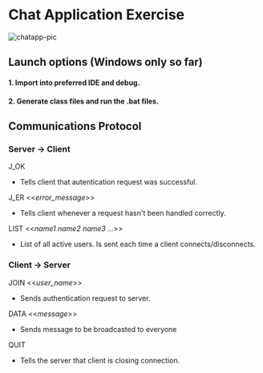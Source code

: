 # **Chat Application Exercise**
![chatapp-pic](https://i.imgur.com/tzlRx0V.png)

## **Launch options (Windows only so far)**
#### **1.** Import into preferred IDE and debug.

#### **2.** Generate class files and run the .bat files.

## **Communications Protocol**
### Server -> Client
J_OK
- Tells client that autentication request was successful.

J_ER <<*error_message*>>
- Tells client whenever a request hasn't been handled correctly.

LIST <<*name1 name2 name3 ...*>>
- List of all active users. Is sent each time a client connects/disconnects.
    
### Client -> Server
JOIN <<*user_name*>> 
- Sends authentication request to server.

DATA <<*message*>> 
- Sends message to be broadcasted to everyone

QUIT 
- Tells the server that client is closing connection.

